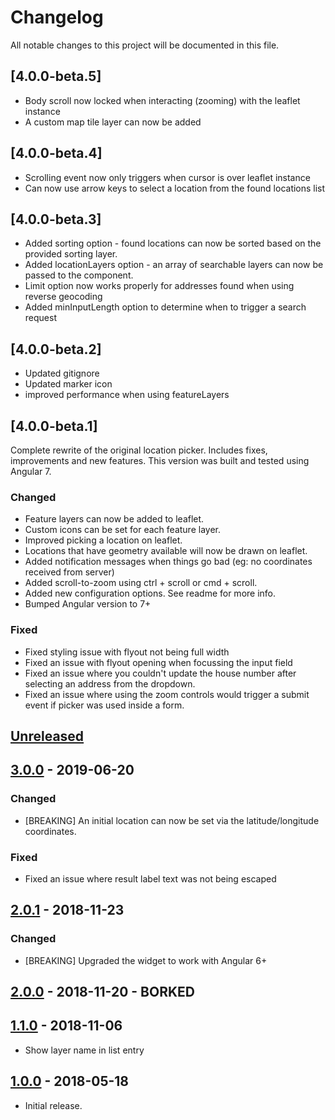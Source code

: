 # Changelog

All notable changes to this project will be documented in this file.

## [4.0.0-beta.5]

- Body scroll now locked when interacting (zooming) with the leaflet instance
- A custom map tile layer can now be added

## [4.0.0-beta.4]

- Scrolling event now only triggers when cursor is over leaflet instance
- Can now use arrow keys to select a location from the found locations list

## [4.0.0-beta.3]

- Added sorting option - found locations can now be sorted based on the provided sorting layer.
- Added locationLayers option - an array of searchable layers can now be passed to the component.
- Limit option now works properly for addresses found when using reverse geocoding
- Added minInputLength option to determine when to trigger a search request

## [4.0.0-beta.2]

- Updated gitignore
- Updated marker icon
- improved performance when using featureLayers

## [4.0.0-beta.1]

Complete rewrite of the original location picker. Includes fixes, improvements and new features. This version was built and tested using Angular 7.

### Changed

- Feature layers can now be added to leaflet.
- Custom icons can be set for each feature layer.
- Improved picking a location on leaflet.
- Locations that have geometry available will now be drawn on leaflet.
- Added notification messages when things go bad (eg: no coordinates received from server)
- Added scroll-to-zoom using ctrl + scroll or cmd + scroll.
- Added new configuration options. See readme for more info.
- Bumped Angular version to 7+

### Fixed

- Fixed styling issue with flyout not being full width
- Fixed an issue with flyout opening when focussing the input field
- Fixed an issue where you couldn't update the house number after selecting an address from the dropdown.
- Fixed an issue where using the zoom controls would trigger a submit event if picker was used inside a form.

## [Unreleased]

<!--
"### Added" for new features.
"### Changed" for changes in existing functionality.
"### Deprecated" for soon-to-be removed features.
"### Removed" for now removed features.
"### Fixed" for any bug fixes.
"### Security" in case of vulnerabilities.
-->

## [3.0.0] - 2019-06-20

### Changed
- [BREAKING] An initial location can now be set via the latitude/longitude coordinates.

### Fixed
- Fixed an issue where result label text was not being escaped


## [2.0.1] - 2018-11-23

### Changed
- [BREAKING] Upgraded the widget to work with Angular 6+


## [2.0.0] - 2018-11-20 - BORKED


## [1.1.0] - 2018-11-06

- Show layer name in list entry

## [1.0.0] - 2018-05-18

- Initial release.

[Unreleased]: https://github.com/digipolisantwerp/location-picker_widget_angular/compare/v3.0.0...HEAD
[3.0.0]: https://github.com/digipolisantwerp/location-picker_widget_angular/compare/v2.0.1...v3.0.0
[2.0.1]: https://github.com/digipolisantwerp/location-picker_widget_angular/compare/v2.0.0...v2.0.1
[2.0.0]: https://github.com/digipolisantwerp/location-picker_widget_angular/compare/v1.1.0...v2.0.0
[1.1.0]: https://github.com/digipolisantwerp/location-picker_widget_angular/compare/v1.0.0...v1.1.0
[1.0.0]: https://github.com/digipolisantwerp/location-picker_widget_angular/compare/v0.0.1...v1.0.0
